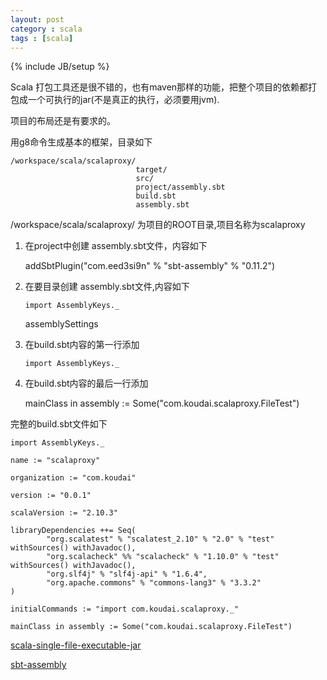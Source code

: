 ```yaml
---
layout: post
category : scala 
tags : [scala]
---
```

{% include JB/setup %}

Scala 打包工具还是很不错的，也有maven那样的功能，把整个项目的依赖都打包成一个可执行的jar(不是真正的执行，必须要用jvm).

项目的布局还是有要求的。

用g8命令生成基本的框架，目录如下

    /workspace/scala/scalaproxy/
                                target/
                                src/
                                project/assembly.sbt
                                build.sbt
                                assembly.sbt



/workspace/scala/scalaproxy/ 为项目的ROOT目录,项目名称为scalaproxy


1. 在project中创建 assembly.sbt文件，内容如下

    addSbtPlugin("com.eed3si9n" % "sbt-assembly" % "0.11.2")

2. 在要目录创建 assembly.sbt文件,内容如下

    `import AssemblyKeys._`

    assemblySettings

3. 在build.sbt内容的第一行添加
    
    `import AssemblyKeys._`

4. 在build.sbt内容的最后一行添加

    mainClass in assembly := Some("com.koudai.scalaproxy.FileTest")

完整的build.sbt文件如下

    import AssemblyKeys._ 

    name := "scalaproxy"

    organization := "com.koudai"

    version := "0.0.1"

    scalaVersion := "2.10.3"

    libraryDependencies ++= Seq(
            "org.scalatest" % "scalatest_2.10" % "2.0" % "test" withSources() withJavadoc(),
            "org.scalacheck" %% "scalacheck" % "1.10.0" % "test" withSources() withJavadoc(),
            "org.slf4j" % "slf4j-api" % "1.6.4",
            "org.apache.commons" % "commons-lang3" % "3.3.2"
    )

    initialCommands := "import com.koudai.scalaproxy._"

    mainClass in assembly := Some("com.koudai.scalaproxy.FileTest")

[scala-single-file-executable-jar](http://blog.bstpierre.org/scala-single-file-executable-jar 'http://blog.bstpierre.org/scala-single-file-executable-jar')

[sbt-assembly](https://github.com/sbt/sbt-assembly 'https://github.com/sbt/sbt-assembly')


